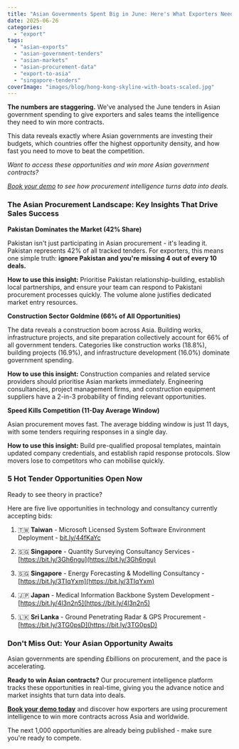 ```yaml
---
title: "Asian Governments Spent Big in June: Here's What Exporters Need to Know"
date: 2025-06-26
categories: 
  - "export"
tags: 
  - "asian-exports"
  - "asian-government-tenders"
  - "asian-markets"
  - "asian-procurement-data"
  - "export-to-asia"
  - "singapore-tenders"
coverImage: "images/blog/hong-kong-skyline-with-boats-scaled.jpg"
---
```


**The numbers are staggering.** We've analysed the June tenders in Asian government spending to give exporters and sales teams the intelligence they need to win more contracts.

This data reveals exactly where Asian governments are investing their budgets, which countries offer the highest opportunity density, and how fast you need to move to beat the competition.

_Want to access these opportunities and win more Asian government contracts?_

_[Book your demo](https://www.openopps.com/book-a-call-for-the-best-chance-to-win-bids/) to see how procurement intelligence turns data into deals._

### The Asian Procurement Landscape: Key Insights That Drive Sales Success

**Pakistan Dominates the Market (42% Share)**

Pakistan isn't just participating in Asian procurement - it's leading it. Pakistan represents 42% of all tracked tenders. For exporters, this means one simple truth: **ignore Pakistan and you're missing 4 out of every 10 deals.**

**How to use this insight:** Prioritise Pakistan relationship-building, establish local partnerships, and ensure your team can respond to Pakistani procurement processes quickly. The volume alone justifies dedicated market entry resources.

**Construction Sector Goldmine (66% of All Opportunities)**

The data reveals a construction boom across Asia. Building works, infrastructure projects, and site preparation collectively account for 66% of all government tenders. Categories like construction works (18.8%), building projects (16.9%), and infrastructure development (16.0%) dominate government spending.

**How to use this insight:** Construction companies and related service providers should prioritise Asian markets immediately. Engineering consultancies, project management firms, and construction equipment suppliers have a 2-in-3 probability of finding relevant opportunities.

**Speed Kills Competition (11-Day Average Window)**

Asian procurement moves fast. The average bidding window is just 11 days, with some tenders requiring responses in a single day.

**How to use this insight:** Build pre-qualified proposal templates, maintain updated company credentials, and establish rapid response protocols. Slow movers lose to competitors who can mobilise quickly.

### 5 Hot Tender Opportunities Open Now

Ready to see theory in practice?

Here are five live opportunities in technology and consultancy currently accepting bids:

1. 🇹🇼 **Taiwan** - Microsoft Licensed System Software Environment Deployment - [bit.ly/44fKaYc](https://bit.ly/44fKaYc)

3. 🇸🇬 **Singapore** - Quantity Surveying Consultancy Services - [https://bit.ly/3Gh6ngu](https://bit.ly/3Gh6ngu)

5. 🇸🇬 **Singapore** - Energy Forecasting & Modelling Consultancy - [https://bit.ly/3TIqYxm](https://bit.ly/3TIqYxm)

7. 🇯🇵 **Japan** - Medical Information Backbone System Development - [https://bit.ly/4l3n2n5](https://bit.ly/4l3n2n5)

9. 🇱🇰 **Sri Lanka** - Ground Penetrating Radar & GPS Procurement - [https://bit.ly/3TG0psD](https://bit.ly/3TG0psD)

### Don't Miss Out: Your Asian Opportunity Awaits

Asian governments are spending £billions on procurement, and the pace is accelerating.

**Ready to win Asian contracts?** Our procurement intelligence platform tracks these opportunities in real-time, giving you the advance notice and market insights that turn data into deals.

[**Book your demo today**](https://www.openopps.com/book-a-call-for-the-best-chance-to-win-bids/) and discover how exporters are using procurement intelligence to win more contracts across Asia and worldwide.

The next 1,000 opportunities are already being published - make sure you're ready to compete.
